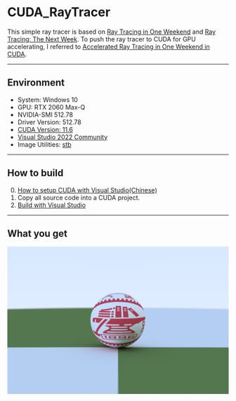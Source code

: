 # CUDA_RayTracer
This simple ray tracer is based on [Ray Tracing in One Weekend](https://raytracing.github.io/books/RayTracingInOneWeekend.html) and [Ray Tracing: The Next Week](https://raytracing.github.io/books/RayTracingTheNextWeek.html). To push the ray tracer to CUDA for GPU accelerating, I referred to [Accelerated Ray Tracing in One Weekend in CUDA](https://developer.nvidia.com/blog/accelerated-ray-tracing-cuda/).

------
## Environment
- System: Windows 10
- GPU: RTX 2060 Max-Q
- NVIDIA-SMI 512.78
- Driver Version: 512.78
- [CUDA Version: 11.6](https://developer.nvidia.com/cuda-11-6-0-download-archive)
- [Visual Studio 2022 Community](https://visualstudio.microsoft.com/zh-hans/thank-you-downloading-visual-studio/?sku=Community&channel=Release&version=VS2022&source=VSLandingPage&passive=false&cid=2030)
- Image Utilities: [stb](https://github.com/nothings/stb)
------
## How to build
0. [How to setup CUDA with Visual Studio(Chinese)](https://zhuanlan.zhihu.com/p/488518526)
1. Copy all source code into a CUDA project.
2. [Build with Visual Studio](https://www.youtube.com/watch?v=WqzZ_YDQnw8)
------
## What you get
![simple result](img.png)